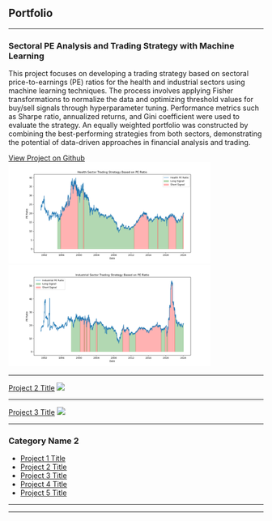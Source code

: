 ## Portfolio

---

### Sectoral PE Analysis and Trading Strategy with Machine Learning 
This project focuses on developing a trading strategy based on sectoral price-to-earnings (PE) ratios for the health and industrial sectors using machine learning techniques. The process involves applying Fisher transformations to normalize the data and optimizing threshold values for buy/sell signals through hyperparameter tuning. Performance metrics such as Sharpe ratio, annualized returns, and Gini coefficient were used to evaluate the strategy. An equally weighted portfolio was constructed by combining the best-performing strategies from both sectors, demonstrating the potential of data-driven approaches in financial analysis and trading.

[View Project on Github](/sample_page)
<img src="images/portfolio1.png?raw=true" width="400" height="200"/>
<img src="images/portfolio 2.png?raw=true" width="400" height="200"/>

---
[Project 2 Title](/pdf/sample_presentation.pdf)
<img src="images/dummy_thumbnail.jpg?raw=true"/>

---
[Project 3 Title](http://example.com/)
<img src="images/dummy_thumbnail.jpg?raw=true"/>

---

### Category Name 2

- [Project 1 Title](http://example.com/)
- [Project 2 Title](http://example.com/)
- [Project 3 Title](http://example.com/)
- [Project 4 Title](http://example.com/)
- [Project 5 Title](http://example.com/)

---




---

